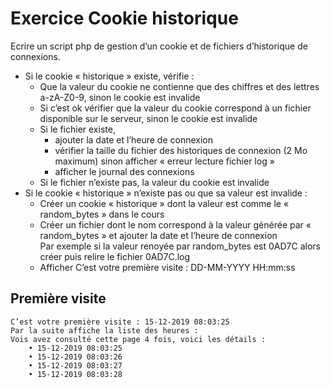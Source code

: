 # Exercice Cookie historique

Ecrire un script php de gestion d’un cookie et de fichiers d’historique de connexions.

- Si le cookie « historique » existe, vérifie :
  - Que la valeur du cookie ne contienne que des chiffres et des lettres a-zA-Z0-9, sinon le cookie est invalide
  - Si c’est ok vérifier que la valeur du cookie correspond à un fichier disponible sur le serveur, sinon le cookie est invalide
  - Si le fichier existe,
    - ajouter la date et l’heure de connexion
    - vérifier la taille du fichier des historiques de connexion (2 Mo maximum) sinon afficher « erreur lecture fichier log »
    - afficher le journal des connexions
  - Si le fichier n’existe pas, la valeur du cookie est invalide
- Si le cookie « historique » n’existe pas ou que sa valeur est invalide :
  - Créer un cookie « historique » dont la valeur est comme le « random_bytes » dans le cours
  - Créer un fichier dont le nom correspond à la valeur générée par « random_bytes » et ajouter la date et l’heure de connexion  
    Par exemple si la valeur renoyée par random_bytes est 0AD7C alors créer puis relire le fichier 0AD7C.log
  - Afficher C’est votre première visite : DD-MM-YYYY HH:mm:ss

## Première visite

```
C’est votre première visite : 15-12-2019 08:03:25
Par la suite affiche la liste des heures :
Vois avez consulté cette page 4 fois, voici les détails :
    • 15-12-2019 08:03:25
    • 15-12-2019 08:03:26
    • 15-12-2019 08:03:27
    • 15-12-2019 08:03:28
```
